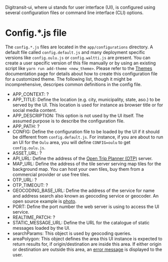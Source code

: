 Digitransit-ui, where ui stands for user interface (UI), is configured using several configuration files or command line interface (CLI) options.

# Config.*.js file
The `config.*.js` files are located in the `app/configurations` directory.
A default file called `config.default.js` and many deployment specific versions like `config.oulu.js` or `config.waltti.js` are present.
You can create a user specific version of this file manually or by using an existing script like `yarn run add-theme <new_theme>`.
Please refer to the [Themes](https://github.com/HSLdevcom/digitransit-ui/blob/master/docs/Themes.md) documentation page for details
about how to create this configuration file for a customized theme.
The following list, though it might be incomprehensive, descripes common definitions in the config file.

* APP_CONTEXT: ?
* APP_TITLE: Define the location (e.g. city, municipality, state, aso.) to be served by the UI.
This location is used for instance as browser title or for social media content.
* APP_DESCRIPTION: This option is not used by the UI itself.
The assumed purpose is to describe the configuration file.
* APP_PATH: ?
* CONFIG: Define the configuration file to be loaded by the UI if it should be different from `config.default.js`.
For instance, if you are about to run an UI for the `Oulu` area, you will define `CONFIG=oulu` to get `config.oulu.js`.
* ASSET_URL: ?
* API_URL: Define the address of the [Open Trip Planner (OTP)](https://github.com/opentripplanner/OpenTripPlanner) server.
* MAP_URL: Define the address of the tile server serving map tiles for the background map. You can host your own tiles, buy them from a commercial provider or use free tiles.
* OTP_URL: ?
* OTP_TIMEOUT: ?
* GEOCODING_BASE_URL: Define the address of the service for name and address search also known as geocoding service or geocoder. An open source example is [photo](https://github.com/komoot/photon).
* PORT: Define the port number the web server is using to access the UI service.
* REALTIME_PATCH: ?
* STATIC_MESSAGE_URL: Define the URL for the catalogue of static messages loaded by the UI.
* searchParams: This object is used by geocoding queries.
* areaPolygon: This object defines the area this UI instance is expected to return results for, if origin/destination are inside this area. If either origin or destination are outside this area, an [error message](app/component/ItinerarySummaryListContainer.js) is displayed to the user.

